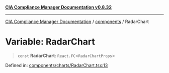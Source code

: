 [**CIA Compliance Manager Documentation v0.8.32**](../../README.md)

***

[CIA Compliance Manager Documentation](../../modules.md) / [components](../README.md) / RadarChart

# Variable: RadarChart

> `const` **RadarChart**: `React.FC`\<`RadarChartProps`\>

Defined in: [components/charts/RadarChart.tsx:13](https://github.com/Hack23/cia-compliance-manager/blob/0dc9a11e510cc2f2986e7debe532892627f2b00f/src/components/charts/RadarChart.tsx#L13)
